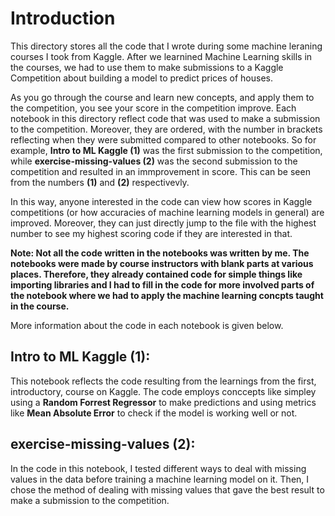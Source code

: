 # Introduction
This directory stores all the code that I wrote during some machine leraning courses I took from Kaggle. After we learnined Machine Learning skills in the courses, we had to use them to make submissions to a Kaggle Competition about building a model to predict prices of houses. 

As you go through the course and learn new concepts, and apply them to the competition, you see your score in the competition improve. Each notebook in this directory reflect code that was used to make a submission to the competition. Moreover, they are ordered, with the number in brackets reflecting when they were submitted compared to other notebooks. So for example, **Intro to ML Kaggle (1)** was the first submission to the competition, while **exercise-missing-values (2)** was the second submission to the competition and resulted in an immprovement in score. This can be seen from the numbers **(1)** and **(2)** respectivevly.

In this way, anyone interested in the code can view how scores in Kaggle competitions (or how accuracies of machine learning models in general) are improved. Moreover, they can just directly jump to the file with the highest number to see my highest scoring code if they are interested in that.

**Note: Not all the code written in the notebooks was written by me. The notebooks were made by course instructors with blank parts at various places. Therefore, they already contained code for simple things like importing libraries and I had to fill in the code for more involved parts of the notebook where we had to apply the machine learning concpts taught in the course.** 

More information about the code in each notebook is given below.

## Intro to ML Kaggle (1):
This notebook reflects the code resulting from the learnings from the first, introductory, course on Kaggle. The code employs conccepts like simpley using a **Random Forrest Regressor** to make predictions and using metrics like **Mean Absolute Error** to check if the model is working well or not.

## exercise-missing-values (2):
In the code in this notebook, I tested different ways to deal with missing values in the data before training a machine learning model on it. Then, I chose the method of dealing with missing values that gave the best result to make a submission to the competition. 


